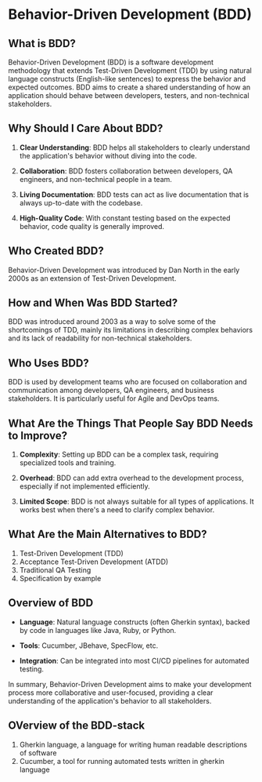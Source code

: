 
# Behavior-Driven Development (BDD)

## What is BDD?

Behavior-Driven Development (BDD) is a software development methodology that extends Test-Driven Development (TDD) by using natural language constructs (English-like sentences) to express the behavior and expected outcomes. BDD aims to create a shared understanding of how an application should behave between developers, testers, and non-technical stakeholders.

## Why Should I Care About BDD?

1. **Clear Understanding**: BDD helps all stakeholders to clearly understand the application's behavior without diving into the code.

2. **Collaboration**: BDD fosters collaboration between developers, QA engineers, and non-technical people in a team.

3. **Living Documentation**: BDD tests can act as live documentation that is always up-to-date with the codebase.

4. **High-Quality Code**: With constant testing based on the expected behavior, code quality is generally improved.

## Who Created BDD?

Behavior-Driven Development was introduced by Dan North in the early 2000s as an extension of Test-Driven Development.

## How and When Was BDD Started?

BDD was introduced around 2003 as a way to solve some of the shortcomings of TDD, mainly its limitations in describing complex behaviors and its lack of readability for non-technical stakeholders.

## Who Uses BDD?

BDD is used by development teams who are focused on collaboration and communication among developers, QA engineers, and business stakeholders. It is particularly useful for Agile and DevOps teams.

## What Are the Things That People Say BDD Needs to Improve?

1. **Complexity**: Setting up BDD can be a complex task, requiring specialized tools and training.

2. **Overhead**: BDD can add extra overhead to the development process, especially if not implemented efficiently.

3. **Limited Scope**: BDD is not always suitable for all types of applications. It works best when there's a need to clarify complex behavior.

## What Are the Main Alternatives to BDD?

1. Test-Driven Development (TDD)
2. Acceptance Test-Driven Development (ATDD)
3. Traditional QA Testing
4. Specification by example

## Overview of BDD

- **Language**: Natural language constructs (often Gherkin syntax), backed by code in languages like Java, Ruby, or Python.

- **Tools**: Cucumber, JBehave, SpecFlow, etc.

- **Integration**: Can be integrated into most CI/CD pipelines for automated testing.

In summary, Behavior-Driven Development aims to make your development process more collaborative and user-focused, providing a clear understanding of the application's behavior to all stakeholders.

## OVerview of the BDD-stack

1. Gherkin language, a language for writing human readable descriptions of software
2. Cucumber, a tool for running automated tests written in gherkin language

